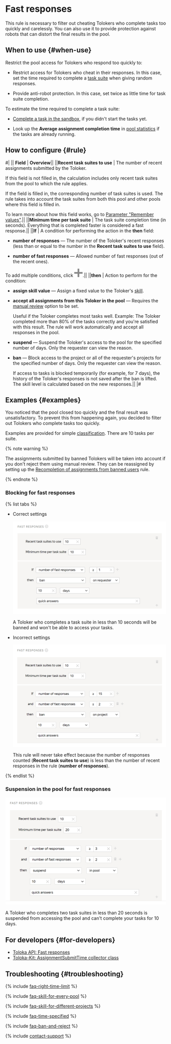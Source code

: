 # Fast responses

This rule is necessary to filter out cheating Tolokers who complete tasks too quickly and carelessly. You can also use it to provide protection against robots that can distort the final results in the pool.

## When to use {#when-use}

Restrict the pool access for Tolokers who respond too quickly to:

- Restrict access for Tolokers who cheat in their responses. In this case, set the time required to complete a [task suite](../../glossary.md#task-suite) when giving random responses.

- Provide anti-robot protection. In this case, set twice as little time for task suite completion.

To estimate the time required to complete a task suite:

- [Complete a task in the sandbox](sandbox.md#self), if you didn't start the tasks yet.

- Look up the **Average assignment completion time** in [pool statistics](pool_statistic-pool.md#avgtime) if the tasks are already running.

## How to configure {#rule}

#|
|| **Field** | **Overview**||
||**Recent task suites to use** | The number of recent assignments submitted by the Toloker.

If this field is not filled in, the calculation includes only recent task suites from the pool to which the rule applies.

If the field is filled in, the corresponding number of task suites is used. The rule takes into account the task suites from both this pool and other pools where this field is filled in.

To learn more about how this field works, go to [Parameter "Remember values"](remember-values.md).||
||**Minimum time per task suite** | The task suite completion time (in seconds). Everything that is completed faster is considered a fast response.||
||**If** | A condition for performing the action in the **then** field:

- **number of responses** — The number of the Toloker's recent responses (less than or equal to the number in the **Recent task suites to use** field).

- **number of fast responses** — Allowed number of fast responses (out of the recent ones).

To add multiple conditions, click ![](../_images/add.svg).||
||**then** | Action to perform for the condition:

- **assign skill value** — Assign a fixed value to the Toloker's [skill](nav.md).

- **accept all assignments from this Toloker in the pool** — Requires the [manual review](offline-accept.md) option to be set.

    Useful if the Toloker completes most tasks well. Example: The Toloker completed more than 80% of the tasks correctly and you're satisfied with this result. The rule will work automatically and accept all responses in the pool.

- **suspend** — Suspend the Toloker's access to the pool for the specified number of days. Only the requester can view the reason.

- **ban** — Block access to the project or all of the requester's projects for the specified number of days. Only the requester can view the reason.

    If access to tasks is blocked temporarily (for example, for 7 days), the history of the Toloker's responses is not saved after the ban is lifted. The skill level is calculated based on the new responses.||
|#

## Examples {#examples}

You noticed that the pool closed too quickly and the final result was unsatisfactory. To prevent this from happening again, you decided to filter out Tolokers who complete tasks too quickly.

Examples are provided for simple [classification](../tutorials/image-classification.md). There are 10 tasks per suite.

{% note warning %}

The assignments submitted by banned Tolokers will be taken into account if you don't reject them using manual review. They can be reassigned by setting up the [Recompletion of assignments from banned users](restore-task-overlap.md) rule.

{% endnote %}

### Blocking for fast responses

{% list tabs %}

- Correct settings

  ![](../_images/control-rules/quick-answers/qcr-quick_answers_example1.png)

  A Toloker who completes a task suite in less than 10 seconds will be banned and won't be able to access your tasks.

- Incorrect settings

  ![](../_images/control-rules/quick-answers/qcr-quick_answers_example1_1.png)

  This rule will never take effect because the number of responses counted (**Recent task suites to use**) is less than the number of recent responses in the rule (**number of responses**).

{% endlist %}

### Suspension in the pool for fast responses

![](../_images/control-rules/quick-answers/qcr-quick_answers_example2.png)

A Toloker who completes two task suites in less than 20 seconds is suspended from accessing the pool and can't complete your tasks for 10 days.

## For developers {#for-developers}

- [Toloka API: Fast responses](../../api/concepts/fast.md)
- [Toloka-Kit: AssignmentSubmitTime collector class](../../toloka-kit/reference/toloka.client.collectors.AssignmentSubmitTime.md)

## Troubleshooting {#troubleshooting}

{% include [faq-right-time-limit](../_includes/faq/adding-tasks-to-the-pool/right-time-limit.md) %}

{% include [faq-skill-for-every-pool](../_includes/faq/pool-setup/skill-for-every-pool.md) %}

{% include [faq-skill-for-different-projects](../_includes/faq/pool-setup/skill-for-different-projects.md) %}

{% include [faq-time-specified](../_includes/faq/pool-setup/time-specified.md) %}

{% include [faq-ban-and-reject](../_includes/faq/users/ban-and-reject.md) %}

{% include [contact-support](../_includes/contact-support.md) %}
